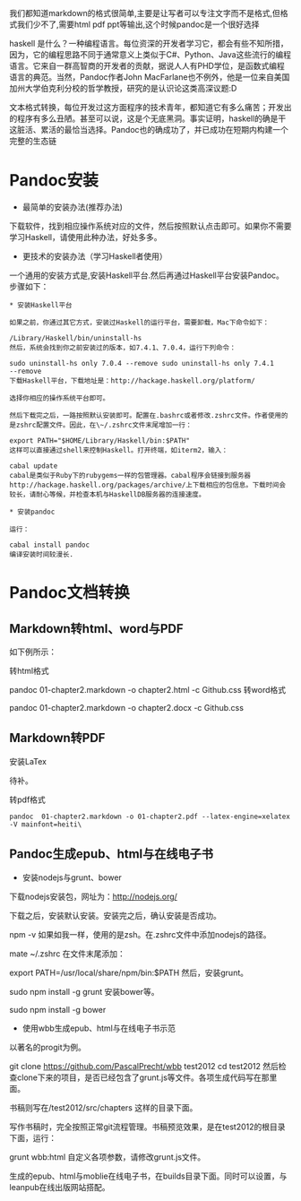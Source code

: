 <!---title:pandoc安装和使用-->
<!---keywords:mac,linux,markdown,pandoc-->

我们都知道markdown的格式很简单,主要是让写者可以专注文字而不是格式,但格式我们少不了,需要html pdf ppt等输出,这个时候pandoc是一个很好选择

haskell
是什么？一种编程语言。每位资深的开发者学习它，都会有些不知所措，因为，它的编程思路不同于通常意义上类似于C\#、Python、Java这些流行的编程语言。它来自一群高智商的开发者的贡献，据说人人有PHD学位，是函数式编程语言的典范。当然，Pandoc作者John MacFarlane也不例外，他是一位来自美国加州大学伯克利分校的哲学教授，研究的是认识论这类高深议题:D

文本格式转换，每位开发过这方面程序的技术青年，都知道它有多么痛苦；开发出的程序有多么丑陋。甚至可以说，这是个无底黑洞。事实证明，haskell的确是干这脏活、累活的最恰当选择。Pandoc也的确成功了，并已成功在短期内构建一个完整的生态链

#  Pandoc安装

* 最简单的安装办法(推荐办法)

下载软件，找到相应操作系统对应的文件，然后按照默认点击即可。如果你不需要学习Haskell，请使用此种办法，好处多多。

* 更技术的安装办法（学习Haskell者使用）

一个通用的安装方式是,安装Haskell平台.然后再通过Haskell平台安装Pandoc。步骤如下：

    * 安装Haskell平台

    如果之前，你通过其它方式，安装过Haskell的运行平台，需要卸载，Mac下命令如下：

    /Library/Haskell/bin/uninstall-hs
    然后，系统会找到你之前安装过的版本，如7.4.1、7.0.4，运行下列命令：
    
    sudo uninstall-hs only 7.0.4 --remove sudo uninstall-hs only 7.4.1
    --remove
    下载Haskell平台，下载地址是：http://hackage.haskell.org/platform/
    
    选择你相应的操作系统平台即可。
    
    然后下载完之后，一路按照默认安装即可。配置在.bashrc或者修改.zshrc文件。作者使用的是zshrc配置文件。因此，在\~/.zshrc文件末尾增加一行：
    
    export PATH="$HOME/Library/Haskell/bin:$PATH"
    这样可以直接通过shell来控制Haskell。打开终端，如iterm2，输入：
    
    cabal update
    cabal是类似于Ruby下的rubygems一样的包管理器。cabal程序会链接到服务器http://hackage.haskell.org/packages/archive/上下载相应的包信息。下载时间会较长，请耐心等候，并检查本机与HaskellDB服务器的连接速度。
    
    * 安装pandoc

    运行：
    
    cabal install pandoc
    编译安装时间较漫长.
    
    
#  Pandoc文档转换

##  Markdown转html、word与PDF

如下例所示：

转html格式

pandoc 01-chapter2.markdown -o chapter2.html -c Github.css
转word格式

pandoc 01-chapter2.markdown -o chapter2.docx -c Github.css
##  Markdown转PDF

安装LaTex

待补。

转pdf格式

    pandoc  01-chapter2.markdown -o 01-chapter2.pdf --latex-engine=xelatex -V mainfont=heiti\ 

##  Pandoc生成epub、html与在线电子书

*  安装nodejs与grunt、bower

下载nodejs安装包，网址为：http://nodejs.org/

下载之后，安装默认安装。安装完之后，确认安装是否成功。

npm -v
如果如我一样，使用的是zsh。在.zshrc文件中添加nodejs的路径。

mate ~/.zshrc
在文件末尾添加：

export PATH=/usr/local/share/npm/bin:$PATH
然后，安装grunt。

sudo npm install -g grunt
安装bower等。

sudo npm install -g bower
 
* 使用wbb生成epub、html与在线电子书示范

以著名的progit为例。

git clone https://github.com/PascalPrecht/wbb test2012
cd test2012
然后检查clone下来的项目，是否已经包含了grunt.js等文件。各项生成代码写在那里面。

书稿则写在/test2012/src/chapters 这样的目录下面。

写作书稿时，完全按照正常git流程管理。书稿预览效果，是在test2012的根目录下面，运行：

grunt wbb:html
自定义各项参数，请修改grunt.js文件。

生成的epub、html与moblie在线电子书，在builds目录下面。同时可以设置，与leanpub在线出版网站搭配。
